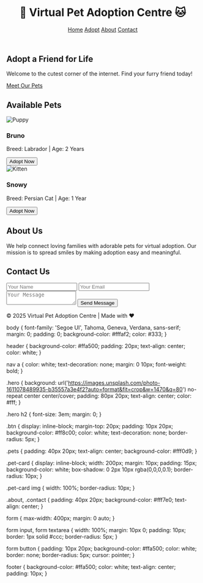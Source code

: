 <!DOCTYPE html>
<html lang="en">
<head>
  <meta charset="UTF-8">
  <meta name="viewport" content="width=device-width, initial-scale=1.0">
  <title>Virtual Pet Adoption Centre</title>
  <link rel="stylesheet" href="style.css">
</head>
<body>
  <header>
    <h1>🐶 Virtual Pet Adoption Centre 🐱</h1>
    <nav>
      <a href="#home">Home</a>
      <a href="#adopt">Adopt</a>
      <a href="#about">About</a>
      <a href="#contact">Contact</a>
    </nav>
  </header>

  <section id="home" class="hero">
    <h2>Adopt a Friend for Life</h2>
    <p>Welcome to the cutest corner of the internet. Find your furry friend today!</p>
    <a href="#adopt" class="btn">Meet Our Pets</a>
  </section>

  <section id="adopt" class="pets">
    <h2>Available Pets</h2>
    <div class="pet-card">
      <img src="https://place-puppy.com/200x200" alt="Puppy">
      <h3>Bruno</h3>
      <p>Breed: Labrador | Age: 2 Years</p>
      <button>Adopt Now</button>
    </div>
    <div class="pet-card">
      <img src="https://placekitten.com/200/200" alt="Kitten">
      <h3>Snowy</h3>
      <p>Breed: Persian Cat | Age: 1 Year</p>
      <button>Adopt Now</button>
    </div>
  </section>

  <section id="about" class="about">
    <h2>About Us</h2>
    <p>We help connect loving families with adorable pets for virtual adoption. Our mission is to spread smiles by making adoption easy and meaningful.</p>
  </section>

  <section id="contact" class="contact">
    <h2>Contact Us</h2>
    <form>
      <input type="text" placeholder="Your Name" required>
      <input type="email" placeholder="Your Email" required>
      <textarea placeholder="Your Message" required></textarea>
      <button type="submit">Send Message</button>
    </form>
  </section>

  <footer>
    <p>&copy; 2025 Virtual Pet Adoption Centre | Made with ❤️</p>
  </footer>
</body>
</html>
body {
  font-family: 'Segoe UI', Tahoma, Geneva, Verdana, sans-serif;
  margin: 0;
  padding: 0;
  background-color: #fffaf2;
  color: #333;
}

header {
  background-color: #ffa500;
  padding: 20px;
  text-align: center;
  color: white;
}

nav a {
  color: white;
  text-decoration: none;
  margin: 0 10px;
  font-weight: bold;
}

.hero {
  background: url('https://images.unsplash.com/photo-1611078489935-b35557a3e4f2?auto=format&fit=crop&w=1470&q=80') no-repeat center center/cover;
  padding: 80px 20px;
  text-align: center;
  color: #fff;
}

.hero h2 {
  font-size: 3em;
  margin: 0;
}

.btn {
  display: inline-block;
  margin-top: 20px;
  padding: 10px 20px;
  background-color: #ff8c00;
  color: white;
  text-decoration: none;
  border-radius: 5px;
}

.pets {
  padding: 40px 20px;
  text-align: center;
  background-color: #fff0d9;
}

.pet-card {
  display: inline-block;
  width: 200px;
  margin: 10px;
  padding: 15px;
  background-color: white;
  box-shadow: 0 2px 10px rgba(0,0,0,0.1);
  border-radius: 10px;
}

.pet-card img {
  width: 100%;
  border-radius: 10px;
}

.about, .contact {
  padding: 40px 20px;
  background-color: #fff7e0;
  text-align: center;
}

form {
  max-width: 400px;
  margin: 0 auto;
}

form input, form textarea {
  width: 100%;
  margin: 10px 0;
  padding: 10px;
  border: 1px solid #ccc;
  border-radius: 5px;
}

form button {
  padding: 10px 20px;
  background-color: #ffa500;
  color: white;
  border: none;
  border-radius: 5px;
  cursor: pointer;
}

footer {
  background-color: #ffa500;
  color: white;
  text-align: center;
  padding: 10px;
}

